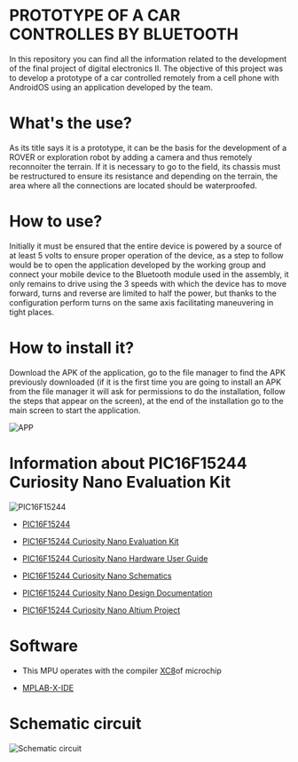 # PROTOTYPE OF A CAR CONTROLLES BY BLUETOOTH
In this repository you can find all the information related to the development of the final project of digital electronics II. The objective of this project was to develop a prototype of a car controlled remotely from a cell phone with AndroidOS using an application developed by the team.

# What's the use?

As its title says it is a prototype, it can be the basis for the development of a ROVER or exploration robot by adding a camera and thus remotely reconnoiter the terrain. If it is necessary to go to the field, its chassis must be restructured to ensure its resistance and depending on the terrain, the area where all the connections are located should be waterproofed.

# How to use?

Initially it must be ensured that the entire device is powered by a source of at least 5 volts to ensure proper operation of the device, as a step to follow would be to open the application developed by the working group and connect your mobile device to the Bluetooth module used in the assembly, it only remains to drive using the 3 speeds with which the device has to move forward, turns and reverse are limited to half the power, but thanks to the configuration perform turns on the same axis facilitating maneuvering in tight places.

# How to install it?

Download the APK of the application, go to the file manager to find the APK previously downloaded (if it is the first time you are going to install an APK from the file manager it will ask for permissions to do the installation, follow the steps that appear on the screen), at the end of the installation go to the main screen to start the application.

![APP](https://i.imgur.com/hbXglhE.jpg)

#  Information about PIC16F15244 Curiosity Nano Evaluation Kit

![PIC16F15244](https://i.imgur.com/DyVkeEG.jpg?1)

* [PIC16F15244](https://www.microchip.com/wwwproducts/en/PIC16F15244)

* [PIC16F15244 Curiosity Nano Evaluation Kit](https://www.microchip.com/Developmenttools/ProductDetails/EV09Z19A)

* [PIC16F15244 Curiosity Nano Hardware User Guide](https://ww1.microchip.com/downloads/en/DeviceDoc/PIC16F15244-Curiosity-Nano-Hardware-User-Guide-DS50003045A.pdf)

* [PIC16F15244 Curiosity Nano Schematics](https://ww1.microchip.com/downloads/en/DeviceDoc/PIC16F15244_Curiosity_Nano_Schematics.pdf)

* [PIC16F15244 Curiosity Nano Design Documentation](https://ww1.microchip.com/downloads/en/DeviceDoc/PIC16F15244_Curiosity_Nano_Design_Documentation.zip)

* [PIC16F15244 Curiosity Nano Altium Project](https://ww1.microchip.com/downloads/en/DeviceDoc/PIC16F15244_Curiosity_Nano_Altium_Project.zip)

# Software

* This MPU operates with the compiler [XC8](http://ww1.microchip.com/downloads/en/DeviceDoc/MPLAB_XC8_C_Compiler_User_Guide_for_PIC.pdf)of microchip

* [MPLAB-X-IDE](https://www.microchip.com/en-us/development-tools-tools-and-software/mplab-x-ide)
# Schematic circuit
![Schematic circuit](https://i.imgur.com/m2u3VGT.jpg)
